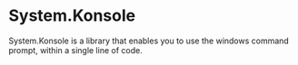# System.Konsole
System.Konsole is a library that enables you to use the windows command prompt, within a single line of code.
